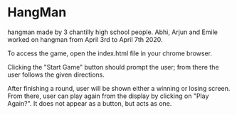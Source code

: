 # HangMan
hangman made by 3 chantilly high school people.
Abhi, Arjun and Emile worked on hangman from April 3rd to April 7th 2020.

To access the game, open the index.html file in your chrome browser.

Clicking the "Start Game" button should prompt the user; from there the user follows the given directions.

After finishing a round, user will be shown either a winning or losing screen. From there, user can play again from the display by clicking on "Play Again?". It does not appear as a button, but acts as one.
